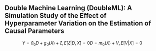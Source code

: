 ## Double Machine Learning (DoubleML): A Simulation Study of the Effect of Hyperparameter Variation on the Estimation of Causal Parameters

$$
  Y = \theta_{0}D + g_{0}(X) + \zeta, E[\zeta|D,X]=0
  D = m_{0}(X) + V, E[V|X]=0
$$
